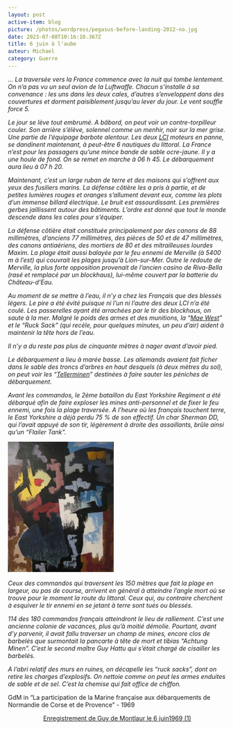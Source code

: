```yaml
---
layout: post
active-item: blog
picture: /photos/wordpress/pegasus-before-landing-2012-no.jpg
date: 2023-07-08T10:16:10.367Z
title: 6 juin à l'aube
auteur: Michael
category: Guerre
---
```

*… La traversée vers la France commence avec la nuit qui tombe lentement. On n’a pas vu un seul avion de la Luftwaffe. Chacun s’installe à sa convenance : les uns dans les deux cales, d’autres s’enveloppent dans des couvertures et dorment paisiblement jusqu’au lever du jour. Le vent souffle force 5.*

*Le jour se lève tout embrumé. A bâbord, on peut voir un contre-torpilleur couler. Son arrière s’élève, solennel comme un menhir, noir sur la mer grise. Une partie de l’équipage barbote alentour. Les deux [LCI](http://en.wikipedia.org/wiki/Landing_Craft_Infantry) moteurs en panne, se dandinent maintenant, à peut-être 6 nautiques du littoral. La France n’est pour les passagers qu’une mince bande de sable ocre-jaune. Il y a une houle de fond. On se remet en marche à 06 h 45. Le débarquement aura lieu à 07 h 20.*

<!--more-->

*Maintenant, c’est un large ruban de terre et des maisons qui s’offrent aux yeux des fusiliers marins. La défense côtière les a pris à partie, et de petites lumières rouges et oranges s’allument devant eux, comme les plots d’un immense billard électrique. Le bruit est assourdissant. Les premières gerbes jaillissent autour des bâtiments. L’ordre est donné que tout le monde descende dans les cales pour s’équiper.*

*La défense côtière était constituée principalement par des canons de 88 millimètres, d’anciens 77 millimètres, des pièces de 50 et de 47 millimètres, des canons antiaériens, des mortiers de 80 et des mitrailleuses lourdes Maxim. La plage était aussi balayée par le feu ennemi de Merville (à 5400 m à l’est) qui couvrait les plages jusqu’à Lion-sur-Mer. Outre le redoute de Merville, la plus forte opposition provenait de l’ancien casino de Riva-Bella (rasé et remplacé par un blockhaus), lui-même couvert par la batterie du Château-d’Eau.*

*Au moment de se mettre à l’eau, il n’y a chez les Français que des blessés légers. Le pire a été évité puisque ni l’un ni l’autre des deux LCI n’a été coulé. Les passerelles ayant été arrachées par le tir des blockhaus, on saute à la mer. Malgré le poids des armes et des munitions, la “[Mae West](http://en.wikipedia.org/wiki/Personal_flotation_device)” et le “Ruck Sack” (qui recèle, pour quelques minutes, un peu d’air) aident à maintenir la tête hors de l’eau.*

*Il n’y a du reste pas plus de cinquante mètres à nager avant d’avoir pied.*

*Le débarquement a lieu à marée basse. Les allemands avaient fait ficher dans le sable des troncs d’arbres en haut desquels (à deux mètres du sol), on peut voir les “[Tellerminen](http://da.wikipedia.org/wiki/Tellerminen)” destinées à faire sauter les péniches de débarquement.*

*Avant les commandos, le 2ème bataillon du East Yorkshire Regiment a été débarqué afin de faire exploser les mines anti-personnel et de fixer le feu ennemi, une fois la plage traversée. A l’heure où les français touchent terre, le East Yorkshire a déjà perdu 75 % de son effectif. Un char Sherman DD, qui l’avait appuyé de son tir, légèrement à droite des assaillants, brûle ainsi qu’un “Flailer Tank”.*

![Droit au cœur - Juin 1955](/photos/wordpress/DroitAuCoeur-244x300.jpg "Droit au cœur - Juin 1955")

*Ceux des commandos qui traversent les 150 mètres que fait la plage en largeur, au pas de course, arrivent en général à atteindre l’angle mort où se trouve pour le moment la route du littoral. Ceux qui, au contraire cherchent à esquiver le tir ennemi en se jetant à terre sont tués ou blessés.*

*114 des 180 commandos français atteindront le lieu de ralliement. C’est une ancienne colonie de vacances, plus qu’à moitié démolie. Pourtant, avant d’y parvenir, il avait fallu traverser un champ de mines, encore clos de barbelés que surmontait la pancarte à tête de mort et tibias “Achtung Minen”. C’est le second maître Guy Hattu qui s’était chargé de cisailler les barbelés.*

*A l’abri relatif des murs en ruines, on décapelle les “ruck sacks”, dont on retire les charges d’explosifs. On nettoie comme on peut les armes enduites de sable et de sel. C’est la chemise qui fait office de chiffon.*

GdM in “La participation de la Marine française aux débarquements de Normandie de Corse et de Provence” - 1969

<p style="text-align: center;"><a href="/photos/wordpress/Gdm1.mp3">Enregistrement de Guy de Montlaur le 6 juin1969 (1)</a></p>